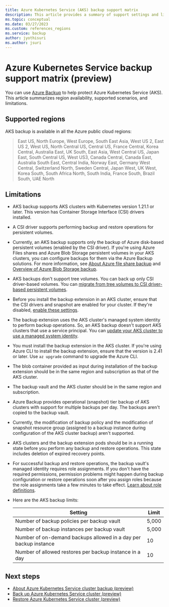 ```yaml
---
title: Azure Kubernetes Service (AKS) backup support matrix
description: This article provides a summary of support settings and limitations of Azure Kubernetes Service (AKS) backup.
ms.topic: conceptual
ms.date: 03/27/2023
ms.custom: references_regions
ms.service: backup
author: jyothisuri
ms.author: jsuri
---
```


# Azure Kubernetes Service backup support matrix (preview)

You can use [Azure Backup](./backup-overview.md) to help protect Azure Kubernetes Service (AKS). This article summarizes region availability, supported scenarios, and limitations.

## Supported regions

AKS backup is available in all the Azure public cloud regions:

> East US, North Europe, West Europe, South East Asia, West US 2, East US 2, West US, North Central US, Central US, France Central, Korea Central, Australia East, UK South, East Asia, West Central US, Japan East, South Central US, West US3, Canada Central, Canada East, Australia South East, Central India, Norway East, Germany West Central, Switzerland North, Sweden Central, Japan West, UK West, Korea South, South Africa North, South India, France South, Brazil South, UAE North

## Limitations

- AKS backup supports AKS clusters with Kubernetes version 1.21.1 or later. This version has Container Storage Interface (CSI) drivers installed.

- A CSI driver supports performing backup and restore operations for persistent volumes.

- Currently, an AKS backup supports only the backup of Azure disk-based persistent volumes (enabled by the CSI driver). If you're using Azure Files shares and Azure Blob Storage persistent volumes in your AKS clusters, you can configure backups for them via the Azure Backup solutions. For more information, see [About Azure file share backup](azure-file-share-backup-overview.md) and [Overview of Azure Blob Storage backup](blob-backup-overview.md).

- AKS backups don't support tree volumes. You can back up only CSI driver-based volumes. You can [migrate from tree volumes to CSI driver-based persistent volumes](../aks/csi-migrate-in-tree-volumes.md).

- Before you install the backup extension in an AKS cluster, ensure that the CSI drivers and snapshot are enabled for your cluster. If they're disabled, [enable these settings](../aks/csi-storage-drivers.md#enable-csi-storage-drivers-on-an-existing-cluster).

- The backup extension uses the AKS cluster's managed system identity to perform backup operations. So, an AKS backup doesn't support AKS clusters that use a service principal. You can [update your AKS cluster to use a managed system identity](../aks/use-managed-identity.md#enable-managed-identities-on-an-existing-aks-cluster).

- You must install the backup extension in the AKS cluster. If you're using Azure CLI to install the backup extension, ensure that the version is 2.41 or later. Use `az upgrade` command to upgrade the Azure CLI.

- The blob container provided as input during installation of the backup extension should be in the same region and subscription as that of the AKS cluster.

- The backup vault and the AKS cluster should be in the same region and subscription.

- Azure Backup provides operational (snapshot) tier backup of AKS clusters with support for multiple backups per day. The backups aren't copied to the backup vault.

- Currently, the modification of backup policy and the modification of snapshot resource group (assigned to a backup instance during configuration of the AKS cluster backup) aren't supported.

- AKS clusters and the backup extension pods should be in a running state before you perform any backup and restore operations. This state includes deletion of expired recovery points.

- For successful backup and restore operations, the backup vault's managed identity requires role assignments. If you don't have the required permissions, permission problems might happen during backup configuration or restore operations soon after you assign roles because the role assignments take a few minutes to take effect. [Learn about role definitions](azure-kubernetes-service-cluster-backup-concept.md#required-roles-and-permissions).

- Here are the AKS backup limits:

  | Setting | Limit |
  | --- | --- |
  | Number of backup policies per backup vault | 5,000 |
  | Number of backup instances per backup vault | 5,000 |
  | Number of on-demand backups allowed in a day per backup instance | 10 |
  | Number of allowed restores per backup instance in a day | 10 |

## Next steps

- [About Azure Kubernetes Service cluster backup (preview)](azure-kubernetes-service-cluster-backup-concept.md)
- [Back up Azure Kubernetes Service cluster (preview)](azure-kubernetes-service-cluster-backup.md)
- [Restore Azure Kubernetes Service cluster (preview)](azure-kubernetes-service-cluster-restore.md)